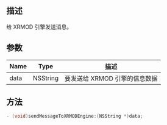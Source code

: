 ## 描述

给 XRMOD 引擎发送消息。

## 参数

| Name | Type     | 描述                          |
| ---- | -------- | ----------------------------- |
| data | NSString | 要发送给 XRMOD 引擎的信息数据 |

## 方法

```objectivec
- (void)sendMessageToXRMODEngine:(NSString *)data;
```
